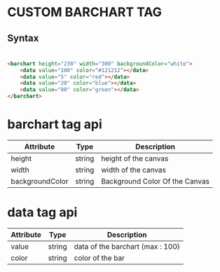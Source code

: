 # CUSTOM BARCHART TAG

## Syntax

#


````html
<barchart height="230" width="300" backgroundColor="white">
    <data value="100" color="#121212"></data>
    <data value="5" color="red"></data>
    <data value="20" color="blue"></data>
    <data value="80" color="green"></data>
</barchart>
````

# barchart tag api

| Attribute| Type | Description|
|----------| -----|------------|
| height | string | height of the canvas|
| width | string | width of the canvas|
| backgroundColor | string | Background Color Of the Canvas|


# data tag api


| Attribute| Type | Description|
|----------| -----|------------|
| value | string | data of the barchart (max : 100)|
| color | string | color of the bar|




